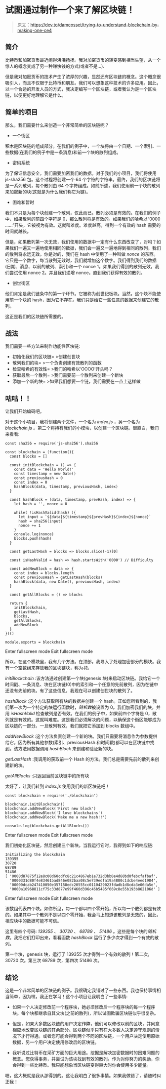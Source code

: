 # 试图通过制作一个来了解区块链！

> 原文：<https://dev.to/damcosset/trying-to-understand-blockchain-by-making-one-ce4>

## 简介

比特币和加密货币最近闹得沸沸扬扬。我对加密货币的转变感到相当失望，从一个惊人的概念变成了另一种赚快钱的方式(或者不是...).

但是我对加密货币的技术产生了浓厚的兴趣，显然还有区块链的概念。这个概念很吸引人，而且不仅限于比特币和朋友。我们可以想象这种技术的许多应用。因此，以一个合适的开发人员的方式，我决定编写一个区块链，或者我认为是一个区块链，以便更好地理解它是什么。

## 简单的项目

那么，我们需要什么来创造一个非常简单的区块链呢？

*   一个街区

积木是区块链的组成部分。在我们的例子中，一个块将由一个日期、一个索引、一些数据(在我们的例子中是一条消息)和前一个块的散列组成。

*   密码系统

为了保证信息安全，我们需要加密我们的数据。对于我们的小项目，我们将使用 js-sha256 包。这个过程将创建一个 64 个字符的字符串。最终，我们的区块链将是一系列散列，每个散列由 64 个字符组成。如前所述，我们使用前一个块的散列来加密新的块(这就是为什么我们称它为链)。

*   困难和暂时

我们不只是为每个块创建一个散列，仅此而已。散列必须是有效的。在我们的例子中，如果散列的前四个字符是 0，那么散列将是有效的。如果我们的哈希以“0000 ......”开头，它被视为有效。这就叫难度。难度越高，得到一个有效的 hash 需要的时间就越长。

但是，如果散列第一次无效，我们使用的数据中一定有什么东西改变了，对吗？如果我们一遍又一遍地使用相同的数据，我们会一遍又一遍地得到相同的散列，我们的散列将永远无效。你是对的，我们在 hash 中使用了一种叫做 *nonce* 的东西。它只是一个数字，每当散列无效时，我们就增加这个数字。我们得到我们的数据(日期、消息、以前的散列、索引)和一个 nonce 1。如果我们得到的散列无效，我们尝试使用 nonce 2。并且我们递增 nonce，直到我们获得有效的散列。

*   创世街区

他们肯定是我们链条中的第一个环节。它被称为创世纪板块。当然，这个块不能使用前一个块的 hash，因为它不存在。我们只是给它一些任意的数据来创建它的散列。

这正是我们的区块链所需要的。

## 战法

我们需要一些方法来制作功能性区块链:

*   初始化我们的区块链= >创建创世块
*   散列我们的块= >一个负责创建有效散列的函数
*   检查哈希的有效性= >我们的哈希以‘OOOO’开头吗？
*   获取最后一个散列= >我们需要前一个散列来创建一个新块
*   添加一个新的块= >如果我们想要一个链，我们需要在一点上这样做

## 咕咕！！

让我们开始编码吧。

对于这个小项目，我将创建两个文件，一个名为 *index.js* ，另一个名为 *blockchain.js* 。第二个将持有我们的小模块，以创建一个区块链。很直白，我们来看看:

```
const sha256 = require('js-sha256').sha256

const blockchain = (function(){
  const blocks = []

  const initBlockchain = () => {
    const data = 'Hello World!'
    const timestamp = new Date()
    const previousHash = 0
    const index = 0
    hashBlock(data, timestamp, previousHash, index)
  }

  const hashBlock = (data, timestamp, prevHash, index) => {
    let hash = '', nonce = 0

    while( !isHashValid(hash) ){
      let input = `${data}${timestamp}${prevHash}${index}${nonce}`
      hash = sha256(input)
      nonce += 1
    }
    console.log(nonce)
    blocks.push(hash)
  }

  const getLastHash = blocks => blocks.slice(-1)[0]

  const isHashValid = hash => hash.startsWith('0000') // Difficulty

  const addNewBlock = data => {
    const index = blocks.length
    const previousHash = getLastHash(blocks)
    hashBlock(data, new Date(), previousHash, index)
  }

  const getAllBlocks = () => blocks

  return {
    initBlockchain,
    getLastHash,
    blocks,
    getAllBlocks,
    addNewBlock
  }
})()

module.exports = blockchain 
```

Enter fullscreen mode Exit fullscreen mode

所以，在这个模块里，我有几个方法。在顶部，我导入了处理加密部分的模块。我有一个空数组来存放我的区块链块，称为*块*。

*initBlockchain* :该方法通过创建第一个块(genesis 块)来启动区块链。我给它一个时间戳、一条消息、块在区块链(0)中的索引和一个任意的先前散列，因为在链中还没有先前的块。有了这些信息，我现在可以创建创世块的散列了。

*hashBlock* :这个方法获取所有块的数据并创建一个 hash。正如您所看到的，我们第一次为一个特定的块运行函数时，*随机数*被设置为 0。我们加密我们的块，并用 *isHashValid* 检查散列是否有效。在我们的例子中，如果前四个字符是 0，散列就是有效的。这就叫难度。这是我们必须解决的问题，以确保这个街区能够成为区块链的一部分。一旦散列有效，我们就把它添加到 blocks 数组中。

*addNewBlock* :这个方法负责创建一个新的块。我们只需要将消息作为参数提供给它，因为所有其他参数(索引、previousHash 和时间戳)都可以在区块链中找到。该方法用数据调用 *hashBlock* 来创建和验证新的块。

*getLastHash* :我调用的获取前一个 Hash 的方法。我们总是需要先前的散列来创建新的块。

*getAllBlocks* :只返回当前区块链中的所有块

太好了，让我们转到 *index.js* 使用我们的新区块链吧！

```
const blockchain = require('./blockchain')

blockchain.initBlockchain()
blockchain.addNewBlock('First new block')
blockchain.addNewBlock('I love blockchains')
blockchain.addNewBlock('Make me a new hash!!')

console.log(blockchain.getAllBlocks()) 
```

Enter fullscreen mode Exit fullscreen mode

我们初始化区块链，然后创建三个新块。当我运行它时，我得到如下的响应链:

```
Initializing the blockchain
139355
30720
68789
51486
[ '0000d87875f12e8c00d60cdfc8c21c4867eb1e732d3bb0e4d60bd0febcfafbaf',
  '0000331d80f4e83461bad846e082baa08c5e739edfa19a4880c1dcbe4eed1984',
  '00000dcab247410050e357158edc20555cc0110429023fdadb1d8cda3e06da5e',
  '0000a16968811cf75c33d877e99f460d396c46b5485f669c8e55b193b862106d' ] 
```

Enter fullscreen mode Exit fullscreen mode

该数组代表四个块。如你所见，每一个都以四个零开始，所以每一个散列都是有效的。如果其中一个散列不是以四个零开始，我会马上知道该散列是无效的，因此，相应块中的数据可能不可信。

这里有四个号码: *139355* 、 *30720* 、 *68789* 、 *51486* 。这些是每个块的*随机数*。我把它们打印出来，看看函数 *hashBlock* 运行了多少次才得到一个有效的散列。

第一个块，genesis 块，运行了 139355 次才得到一个有效的散列！第二次，30720 次。第三次 68789 次，第四次 51486 次。

## 结论

这是一个非常简单的区块链的例子。我很确定我错过了一些东西。我也保持事情相当简单，因为嘿，我正在学习！这个小项目让我明白了一些事情:

*   如果一个人决定修改前一个程序块，她必须修改后一个程序块的每一个程序块。每个块都继承自其父块(之前的散列)，所以试图欺骗区块链似乎很复杂。

*   但是，如果大多数区块链的用户决定作弊，他们可以修改以前的区块，并同意相应地改变区块链的其余部分。区块链似乎只有在大多数人决定遵守规则的情况下才行得通。或者您可能会得到两个不同的区块链，一个用户决定使用原始数据，另一个用户决定使用修改后的区块链。

*   我听说过比特币在采矿方面的巨大用途。挖掘是解决加密数据时的困难问题的概念。您获得事务，并尝试为该块找到有效的散列。作为对你努力的奖励，你会得到一些比特币。我只能想象当区块链变得巨大时你会使用多少能量。

嗯，这大概就是我从那得到的。这让我明白了很多事情。如果我做错了，请随时纠正我！